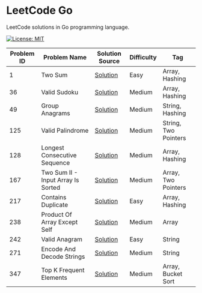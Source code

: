# LeetCode Go

LeetCode solutions in Go programming language.

[![License: MIT](https://img.shields.io/badge/License-MIT-yellow.svg)](https://github.com/anirudhology/leetcode-go/blob/main/LICENSE)

| Problem ID | Problem Name                       | Solution Source                                                | Difficulty | Tag                  |
| ---------- | ---------------------------------- | -------------------------------------------------------------- | ---------- | -------------------- |
| 1          | Two Sum                            | [Solution](problems/array/two_sum.go)                          | Easy       | Array, Hashing       |
| 36         | Valid Sudoku                       | [Solution](problems/array/valid_sudoku.go)                     | Medium     | Array, Hashing       |
| 49         | Group Anagrams                     | [Solution](problems/strings/group_anagrams.go)                 | Medium     | String, Hashing      |
| 125        | Valid Palindrome                   | [Solution](problems/strings/valid_palindrome.go)               | Medium     | String, Two Pointers |
| 128        | Longest Consecutive Sequence       | [Solution](problems/array/longest_consecutive_sequence.go)     | Medium     | Array, Hashing       |
| 167        | Two Sum II - Input Array Is Sorted | [Solution](problems/array/two_sum_ii_input_array_is_sorted.go) | Medium     | Array, Two Pointers  |
| 217        | Contains Duplicate                 | [Solution](problems/array/contains_duplicate.go)               | Easy       | Array, Hashing       |
| 238        | Product Of Array Except Self       | [Solution](problems/array/product_of_array_except_self.go)     | Medium     | Array                |
| 242        | Valid Anagram                      | [Solution](problems/strings/valid_anagram.go)                  | Easy       | String               |
| 271        | Encode And Decode Strings          | [Solution](problems/strings/encode_and_decode_strings.go)      | Medium     | String               |
| 347        | Top K Frequent Elements            | [Solution](problems/array/top_k_frequent_elements.go)          | Medium     | Array, Bucket Sort   |